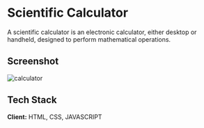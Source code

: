 # Scientific Calculator

A scientific calculator is an electronic calculator, either desktop or handheld, designed to perform mathematical operations.


## Screenshot

![calculator](https://user-images.githubusercontent.com/96229934/231379351-020efa02-a802-4cbd-af06-2b97883993fb.png)
## Tech Stack

**Client:** HTML, CSS, JAVASCRIPT


